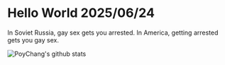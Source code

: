 # Hello World 2025/06/24

In Soviet Russia, gay sex gets you arrested. In America, getting arrested gets you gay sex.

![PoyChang's github stats](https://github-readme-stats.vercel.app/api?username=poychang&show_icons=true&theme=dracula)
